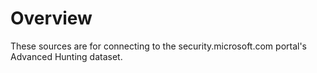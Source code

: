 <H1> Overview </H1>
These sources are for connecting to the security.microsoft.com portal's Advanced Hunting dataset.
